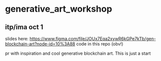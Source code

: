 # generative_art_workshop
## itp/ima oct 1

slides here: https://www.figma.com/file/JOUx7Eqa2xywR6kGPe7kTb/gen-blockchain-art?node-id=10%3A88
code in this repo (obv!)

pr with inspiration and cool generative blockchain art. This is just a start